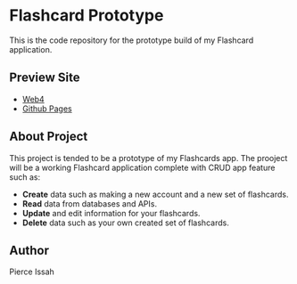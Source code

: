 # Flashcard Prototype

This is the code repository for the prototype build of my Flashcard application.

## Preview Site

- [Web4]()
- [Github Pages](https://pjiceskull.github.io/Flashcards_Proto/dist)

## About Project

This project is tended to be a prototype of my Flashcards app. The prooject will be a working Flashcard application complete with CRUD app feature such as:

- **Create** data such as making a new account and a new set of flashcards.
- **Read** data from databases and APIs.
- **Update** and edit information for your flashcards.
- **Delete** data such as your own created set of flashcards.

## Author

Pierce Issah
